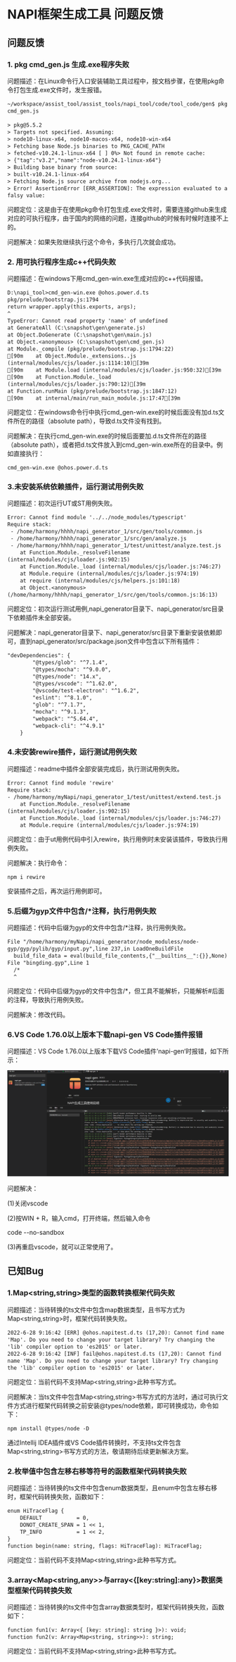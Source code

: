 # NAPI框架生成工具 问题反馈

## 问题反馈

### 1. pkg cmd_gen.js 生成.exe程序失败

问题描述：在Linux命令行入口安装辅助工具过程中，按文档步骤，在使用pkg命令打包生成.exe文件时，发生报错。

	~/workspace/assist_tool/assist_tools/napi_tool/code/tool_code/gen$ pkg cmd_gen.js
	
	> pkg@5.5.2
	> Targets not specified. Assuming:
	> node10-linux-x64, node10-macos-x64, node10-win-x64
	> Fetching base Node.js binaries to PKG_CACHE_PATH
	> fetched-v10.24.1-linux-x64 [ ] 0%> Not found in remote cache:
	> {"tag":"v3.2","name":"node-v10.24.1-linux-x64"}
	> Building base binary from source:
	> built-v10.24.1-linux-x64
	> Fetching Node.js source archive from nodejs.org...
	> Error! AssertionError [ERR_ASSERTION]: The expression evaluated to a falsy value:

问题定位：这是由于在使用pkg命令打包生成.exe文件时，需要连接github来生成对应的可执行程序，由于国内的网络的问题，连接github的时候有时候时连接不上的。

问题解决：如果失败继续执行这个命令，多执行几次就会成功。



### 2. 用可执行程序生成c++代码失败

问题描述：在windows下用cmd_gen-win.exe生成对应的c++代码报错。

	D:\napi_tool>cmd_gen-win.exe @ohos.power.d.ts                                                                                                                                                                                                pkg/prelude/bootstrap.js:1794                                                                                                                                                                                                                      return wrapper.apply(this.exports, args);                                                                                                                                                                                                                   ^                                                                                                                                                                                                                                                                                                                                                                                                                                                                    TypeError: Cannot read property 'name' of undefined                                                                                                                                                                                              at GenerateAll (C:\snapshot\gen\generate.js)                                                                                                                                                                                                 at Object.DoGenerate (C:\snapshot\gen\main.js)                                                                                                                                                                                               at Object.<anonymous> (C:\snapshot\gen\cmd_gen.js)                                                                                                                                                                                           at Module._compile (pkg/prelude/bootstrap.js:1794:22)                                                                                                                                                                                    [90m    at Object.Module._extensions..js (internal/modules/cjs/loader.js:1114:10)[39m                                                                                                                                                      [90m    at Module.load (internal/modules/cjs/loader.js:950:32)[39m                                                                                                                                                                         [90m    at Function.Module._load (internal/modules/cjs/loader.js:790:12)[39m                                                                                                                                                                   at Function.runMain (pkg/prelude/bootstrap.js:1847:12)                                                                                                                                                                                   [90m    at internal/main/run_main_module.js:17:47[39m  

问题定位：在windows命令行中执行cmd_gen-win.exe的时候后面没有加d.ts文件所在的路径（absolute path），导致d.ts文件没有找到。

问题解决：在执行cmd_gen-win.exe的时候后面要加.d.ts文件所在的路径（absolute path），或者把d.ts文件放入到cmd_gen-win.exe所在的目录中。例如直接执行：

	cmd_gen-win.exe @ohos.power.d.ts

### 3.未安装系统依赖插件，运行测试用例失败

问题描述：初次运行UT或ST用例失败。

	Error: Cannot find module '../../node_modules/typescript'
	Require stack:
	 - /home/harmony/hhhh/napi_generator_1/src/gen/tools/common.js
	 - /home/harmony/hhhh/napi_generator_1/src/gen/analyze.js
	 - /home/harmony/hhhh/napi_generator_1/test/unittest/analyze.test.js
	    at Function.Module._resolveFilename (internal/modules/cjs/loader.js:902:15)
	    at Function.Module._load (internal/modules/cjs/loader.js:746:27)
	    at Module.require (internal/modules/cjs/loader.js:974:19)
	    at require (internal/modules/cjs/helpers.js:101:18)
	    at Object.<anonymous> (/home/harmony/hhhh/napi_generator_1/src/gen/tools/common.js:16:13)

问题定位：初次运行测试用例,napi_generator目录下、napi_generator/src目录下依赖插件未全部安装。

问题解决：napi_generator目录下、napi_generator/src目录下重新安装依赖即可，直到napi_generator/src/package.json文件中包含以下所有插件：

	"devDependencies": {
			"@types/glob": "^7.1.4",
			"@types/mocha": "^9.0.0",
			"@types/node": "14.x",
			"@types/vscode": "^1.62.0",
			"@vscode/test-electron": "^1.6.2",
			"eslint": "^8.1.0",
			"glob": "^7.1.7",
			"mocha": "^9.1.3",
			"webpack": "^5.64.4",
			"webpack-cli": "^4.9.1"
		}

### 4.未安装rewire插件，运行测试用例失败

问题描述：readme中插件全部安装完成后，执行测试用例失败。

	Error: Cannot find module 'rewire'
	Require stack:
	- /home/harmony/myNapi/napi_generator_1/test/unittest/extend.test.js
	    at Function.Module._resolveFilename (internal/modules/cjs/loader.js:902:15)
	    at Function.Module._load (internal/modules/cjs/loader.js:746:27)
	    at Module.require (internal/modules/cjs/loader.js:974:19)

问题定位：由于ut用例代码中引入rewire，执行用例时未安装该插件，导致执行用例失败。

问题解决：执行命令：

	npm i rewire

  安装插件之后，再次运行用例即可。

### 5.后缀为gyp文件中包含/*注释，执行用例失败

问题描述：代码中后缀为gyp的文件中包含/*注释，执行用例失败。

	File "/home/harmony/myNapi/napi_generator/node_moduless/node-gyp/gyp/pylib/gyp/input.py",line 237,in LoadOneBuildFile
	  build_file_data = eval(build_file_contents,{"__builtins__":{}},None)
	File "bingding.gyp",Line 1
	  /*
	  ^

问题定位：代码中后缀为gyp的文件中包含/*，但工具不能解析，只能解析#后面的注释，导致执行用例失败。

问题解决：修改代码。

### 6.VS Code 1.76.0以上版本下载napi-gen VS Code插件报错

问题描述：VS Code 1.76.0以上版本下载VS Code插件’napi-gen‘时报错，如下所示：

![](./../figures/napi_vs_plugin_download_err.png)

问题解决：

(1)关闭vscode

(2)按WIN + R，输入cmd，打开终端，然后输入命令

code --no-sandbox

(3)再重启vscode，就可以正常使用了。

## 已知Bug

### 1.Map<string,string>类型的函数转换框架代码失败

问题描述：当待转换的ts文件中包含map数据类型，且书写方式为Map<string,string>时，框架代码转换失败。

	2022-6-28 9:16:42 [ERR] @ohos.napitest.d.ts (17,20): Cannot find name 'Map'. Do you need to change your target library? Try changing the 'lib' compiler option to 'es2015' or later.
	2022-6-28 9:16:42 [INF] fail@ohos.napitest.d.ts (17,20): Cannot find name 'Map'. Do you need to change your target library? Try changing the 'lib' compiler option to 'es2015' or later.

问题定位：当前代码不支持Map<string,string>此种书写方式。

问题解决：当ts文件中包含Map<string,string>书写方式的方法时，通过可执行文件方式进行框架代码转换之前安装@types/node依赖，即可转换成功，命令如下：

	npm install @types/node -D

通过Intellij IDEA插件或VS Code插件转换时，不支持ts文件包含Map<string,string>书写方式的方法，敬请期待后续更新解决方案。

### 2.枚举值中包含左移右移等符号的函数框架代码转换失败

问题描述：当待转换的ts文件中包含enum数据类型，且enum中包含左移右移时，框架代码转换失败，函数如下：

	enum HiTraceFlag {
		DEFAULT           = 0,
		DONOT_CREATE_SPAN = 1 << 1,
		TP_INFO           = 1 << 2,
	}
	function begin(name: string, flags: HiTraceFlag): HiTraceFlag;

问题定位：当前代码不支持Map<string,string>此种书写方式。

### 3.array<Map<string,any>>与array<{[key:string]:any}>数据类型框架代码转换失败

问题描述：当待转换的ts文件中包含array<map>数据类型时，框架代码转换失败，函数如下：

	function fun1(v: Array<{ [key: string]: string }>): void;
	function fun2(v: Array<Map<string, string>>): string;

问题定位：当前代码不支持Map<string,string>此种书写方式。
